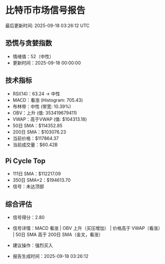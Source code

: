 # 比特币市场信号报告

最后更新时间: 2025-09-18 03:26:12 UTC

## 恐慌与贪婪指数
- 情绪值：52（中性）
- 更新时间：2025-09-18 00:00:00

## 技术指标
- RSI(14)：63.24 → 中性
- MACD：看涨 (Histogram: 705.43)
- 布林带：中性 (带宽: 10.39%)
- OBV：上升 (值: 353419679411)
- VWAP：高于VWAP (值: $104313.18)
- 50日 SMA：$114352.85
- 200日 SMA：$103076.23
- 当前价格：$117864.37
- 当前成交量：$60.42B

## Pi Cycle Top
- 111日 SMA：$112217.09
- 350日 SMA×2：$194613.70
- 信号：未达顶部

## 综合评估
- 信号得分：2.80
- 信号详情：MACD 看涨 | OBV 上升（买压增加） | 价格高于 VWAP（看涨） | 50日 SMA 高于 200日 SMA（金叉，看涨）
- 建议操作：强烈买入

- 报告生成时间：2025-09-18 03:26:12